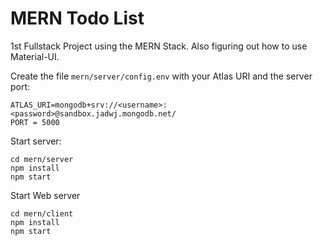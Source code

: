 # MERN Todo List
1st Fullstack Project using the MERN Stack. Also figuring out how to use Material-UI.

Create the file `mern/server/config.env` with your Atlas URI and the server port:
```
ATLAS_URI=mongodb+srv://<username>:<password>@sandbox.jadwj.mongodb.net/
PORT = 5000
```

Start server:
```
cd mern/server
npm install
npm start
```

Start Web server
```
cd mern/client
npm install
npm start
```